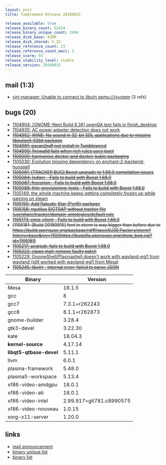 ```yaml
---
layout: post
title: Tumbleweed Release 20180815

release_available: true
release_binary_count: 52424
release_binary_unique_count: 2494
release_disk_base: 929M
release_disk_shared: 5.2G
release_reference_count: 23
release_reference_count_mail: 3
release_score: 93
release_stability_level: stable
release_version: 20180815
---
```


## mail (1:3)

- [virt-manager: Unable to connect to libvirt qemu:///system](https://lists.opensuse.org/opensuse-factory/2018-08/msg00210.html) (3 refs)

## bugs (20)

<!--more-->

- [1104904: \[GNOME-Next Build 6.36\] openQA test fails in finish_desktop](https://bugzilla.opensuse.org/show_bug.cgi?id=1104904)
- [1104935: AC power adapter detection does not work](https://bugzilla.opensuse.org/show_bug.cgi?id=1104935)
- ~~[1104952: WINE: No sound in 32-bit SDL applications due to missing libpulse0-32bit package](https://bugzilla.opensuse.org/show_bug.cgi?id=1104952)~~
- ~~[1104981: gscan2pdf not install in Tumbleweed](https://bugzilla.opensuse.org/show_bug.cgi?id=1104981)~~
- ~~[1104990: firewalld fails when rich rules uses ipset](https://bugzilla.opensuse.org/show_bug.cgi?id=1104990)~~
- ~~[1105000: harmonise docker and docker-kubic packaging](https://bugzilla.opensuse.org/show_bug.cgi?id=1105000)~~
- [1105030: Evolution missing dependency on enchant-2-backend-hunspell](https://bugzilla.opensuse.org/show_bug.cgi?id=1105030)
- ~~[1105081: \[TRACKER BUG\] Boost upgrade to 1.68.0 compilation issues](https://bugzilla.opensuse.org/show_bug.cgi?id=1105081)~~
- ~~[1105084: ledger - Fails to build with Boost 1.68.0](https://bugzilla.opensuse.org/show_bug.cgi?id=1105084)~~
- ~~[1105087: freeorion - Fails to build with Boost 1.68.0](https://bugzilla.opensuse.org/show_bug.cgi?id=1105087)~~
- ~~[1105088: thin-provisioning-tools - Fails to build with Boost 1.68.0](https://bugzilla.opensuse.org/show_bug.cgi?id=1105088)~~
- [1105149: the whole machine keeps getting completely frozen up while gaming on steam](https://bugzilla.opensuse.org/show_bug.cgi?id=1105149)
- ~~[1105150: Add Rakudo-Star (Perl6) package](https://bugzilla.opensuse.org/show_bug.cgi?id=1105150)~~
- ~~[1105158: nautilus SIGTRAP without tracker file /usr/share/tracker/domain-ontologies/default.rule](https://bugzilla.opensuse.org/show_bug.cgi?id=1105158)~~
- ~~[1105173: cmis-client - Fails to build with Boost 1.68.0](https://bugzilla.opensuse.org/show_bug.cgi?id=1105173)~~
- ~~[1105181: \[Build 20180815\] font in xterm is way bigger than before due to https://build.opensuse.org/package/rdiff/openSUSE:Factory/xterm?linkrev=base&rev=110](https://bugzilla.opensuse.org/show_bug.cgi?id=1105181)~~
- ~~[1105217: aegisub: fails to build with Boost 1.68.0](https://bugzilla.opensuse.org/show_bug.cgi?id=1105217)~~
- ~~[1105222: claws mail: remove faulty patch](https://bugzilla.opensuse.org/show_bug.cgi?id=1105222)~~
- [1105229: GnomeShell/Plasmashell doesn't work with wayland-egl1 from wayland (still worked with wayland-egl1 from Mesa)](https://bugzilla.opensuse.org/show_bug.cgi?id=1105229)
- ~~[1105245: libvirt - internal error: failed to parse JSON](https://bugzilla.opensuse.org/show_bug.cgi?id=1105245)~~

Binary | Version
--- | ---
Mesa | 18.1.5
gcc | 8
gcc7 | 7.3.1+r262243
gcc8 | 8.1.1+r262873
gnome-builder | 3.28.4
gtk3-devel | 3.22.30
kate | 18.04.3
**kernel-source** | 4.17.14
**libqt5-qtbase-devel** | 5.11.1
llvm | 6.0.1
plasma-framework | 5.48.0
plasma5-workspace | 5.13.4
xf86-video-amdgpu | 18.0.1
xf86-video-ati | 18.0.1
xf86-video-intel | 2.99.917+git781.c8990575
xf86-video-nouveau | 1.0.15
xorg-x11-server | 1.20.0

## links

- [mail announcement](https://lists.opensuse.org/opensuse-factory/2018-08/msg00209.html)
- [binary unique list](http://download.tumbleweed.boombatower.com/20180815/rpm.unique.list)
- [binary list](http://download.tumbleweed.boombatower.com/20180815/rpm.list)
